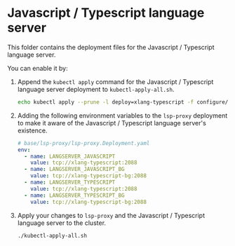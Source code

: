 # Javascript / Typescript language server

This folder contains the deployment files for the Javascript / Typescript language server.

You can enable it by:

1. Append the `kubectl apply` command for the Javascript / Typescript language server deployment to `kubectl-apply-all.sh`.

   ```bash
   echo kubectl apply --prune -l deploy=xlang-typescript -f configure/xlang/typescript/ --recursive >> kubectl-apply-all.sh
   ```

2. Adding the following environment variables to the `lsp-proxy` deployment to make it aware of the Javascript / Typescript language server's existence.

   ```yaml
   # base/lsp-proxy/lsp-proxy.Deployment.yaml
   env:
     - name: LANGSERVER_JAVASCRIPT
       value: tcp://xlang-typescript:2088
     - name: LANGSERVER_JAVASCRIPT_BG
       value: tcp://xlang-typescript-bg:2088
     - name: LANGSERVER_TYPESCRIPT
       value: tcp://xlang-typescript:2088
     - name: LANGSERVER_TYPESCRIPT_BG
       value: tcp://xlang-typescript-bg:2088
   ```

3. Apply your changes to `lsp-proxy` and the Javascript / Typescript language server to the cluster.

   ```bash
   ./kubectl-apply-all.sh
   ```
